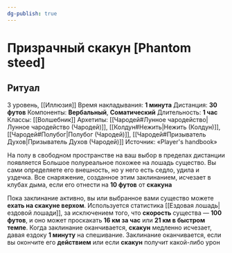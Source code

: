 ```yaml
---
dg-publish: true
---
```

# Призрачный скакун [Phantom steed]
## Ритуал
3 уровень, [[Иллюзия]]
Время накладывания: **1 минута**
Дистанция: **30 футов**
Компоненты: **Вербальный**, **Соматический**
Длительность: **1 час**
Классы: [[Волшебник]]
Архетипы: [[Чародей#Лунное чародейство|Лунное чародейство (Чародей)]], [[Колдун#Нежить|Нежить (Колдун)]], [[Чародей#Полубог|Полубог (Чародей)]], [[Чародей#Призыватель Духов|Призыватель Духов (Чародей)]]
Источник: «Player's handbook»

На полу в свободном пространстве на ваш выбор в пределах дистанции появляется Большое полуреальное похожее на лошадь существо. Вы сами определяете его внешность, но у него есть седло, удила и уздечка. Все снаряжение, созданное этим заклинанием, исчезает в клубах дыма, если его отнести на **10 футов** от **скакуна**

Пока заклинание активно, вы или выбранное вами существо можете **ехать на скакуне верхом**. Используется статистика [[Ездовая лошадь|ездовой лошади]], за исключением того, что **скорость** существа — **100 футов**, и оно может проскакать **16 км за час** или **21 км в быстром темпе**. Когда заклинание оканчивается, **скакун** медленно исчезает, давая ездоку **1 минуту** на спешивание. Заклинание оканчивается, если вы окончите его **действием** или если **скакун** получит какой-либо урон